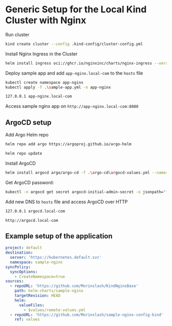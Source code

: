 # Generic Setup for the Local Kind Cluster with Nginx

Run cluster
```bash
kind create cluster --config .kind-config/cluster-config.yml
```

Install Nginx Ingress in the Cluster
```bash
helm install ingress oci://ghcr.io/nginxinc/charts/nginx-ingress --version 1.2.1 --namespace ingress --create-namespace --set controller.service.type=NodePort --set controller.service.httpPort.nodePort=30950
```

Deploy sample app and add `app-nginx.local-com` to the `hosts` file
```bash
kubectl create namespace app-nginx
kubectl apply -f .\sample-app.yml -n app-nginx
```
```txt
127.0.0.1 app-nginx.local-com
```

Access sample nginx app on `http://app-nginx.local-com:8080`


## ArgoCD setup

Add Argo Helm repo
```bash
helm repo add argo https://argoproj.github.io/argo-helm

helm repo update
```
Install ArgoCD
```bash
helm install argocd argo/argo-cd -f .\argo-cd\argocd-values.yml --namespace argocd --create-namespace
```

Get ArgoCD password:
```bash
kubectl -n argocd get secret argocd-initial-admin-secret -o jsonpath="{.data.password}" | base64 -d
```

Add new DNS to `hosts` file and access ArgoCD over HTTP
```txt
127.0.0.1 argocd.local-com 
```

`http://argocd.local-com`

## Example setup of the application
```yaml
project: default
destination:
  server: 'https://kubernetes.default.svc'
  namespace: sample-nginx
syncPolicy:
  syncOptions:
    - CreateNamespace=true
sources:
  - repoURL: 'https://github.com/Morinslash/KindNginxBase'
    path: helm-charts/sample-nginx
    targetRevision: HEAD
    helm:
      valueFiles:
        - $values/remote-values.yml
  - repoURL: 'https://github.com/Morinslash/sample-nginx-config-kind'
    ref: values
```
